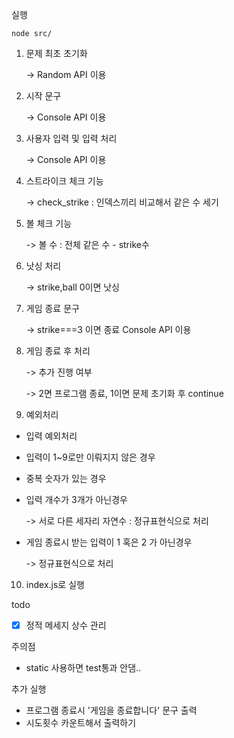 실행
```
node src/
```


1. 문제 최초 초기화 

    -> Random API 이용
2. 시작 문구 

    -> Console API 이용
2. 사용자 입력 및 입력 처리 

    -> Console API 이용
3. 스트라이크 체크 기능 

    -> check_strike : 인덱스끼리 비교해서 같은 수 세기
4. 볼 체크 기능 

    -> 볼 수 : 전체 같은 수 - strike수
6. 낫싱 처리 

    -> strike,ball 0이면 낫싱
7. 게임 종료 문구 

    -> strike===3 이면 종료 Console API 이용
8. 게임 종료 후 처리 

    -> 추가 진행 여부 
    
    -> 2면 프로그램 종료, 1이면 문제 초기화 후 continue
9. 예외처리
 - 입력 예외처리
  - 입력이 1~9로만 이뤄지지 않은 경우
  - 중복 숫자가 있는 경우
  - 입력 개수가 3개가 아닌경우
    
    -> 서로 다른 세자리 자연수 : 정규표현식으로 처리
  - 게임 종료시 받는 입력이 1 혹은 2 가 아닌경우
    
    -> 정규표현식으로 처리
10. index.js로 실행

todo
- [x] 정적 메세지 상수 관리 

주의점
- static 사용하면 test통과 안댐..


추가 실행
- 프로그램 종료시 '게임을 종료합니다' 문구 출력
- 시도횟수 카운트해서 출력하기